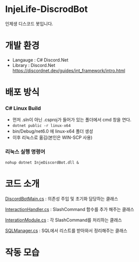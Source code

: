 # InjeLife-DiscrodBot
인제생 디스코드 봇입니다.

# 개발 환경
- Langauge : C# Discord.Net
- Library : Discord.Net https://discordnet.dev/guides/int_framework/intro.html

# 배포 방식
### C# Linux Build
- 먼저 .sln이 아닌 .csproj가 들어가 있는 폴더에서 cmd 창을 연다.
- ``` dotnet public -r linux-x64 ```
- bin/Debug/net6.0 에 linux-x64 폴더 생성
- 이후 리눅스로 옮김(본인은 WIN-SCP 사용)

### 리눅스 실행 명령어
``` nohup dotnet InjeDiscordBot.dll & ```

# 코드 소개
[DiscordBotMain.cs](InjeLifeDiscordBot/DiscordBotMain.cs) : 의존성 주입 및 초기화 담당하는 클래스

[InteractionHandler.cs](InjeLifeDiscordBot/InteractionHandler.cs) : SlashCommand 함수를 추가 해주는 클래스

[InterationModule.cs](InjeLifeDiscordBot/Modules/InterationModule.cs) : 각 SlashCommand를 처리하는 클래스

[SQLManager.cs](InjeLifeDiscordBot/Utils/SQLManager.cs) : SQL에서 리스트를 받아와서 정리해주는 클래스

# 작동 모습
